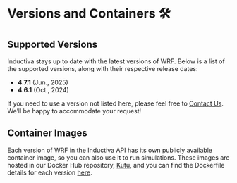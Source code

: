 # Versions and Containers 🛠️

## Supported Versions
Inductiva stays up to date with the latest versions of WRF. Below is a list of the supported versions, along with their respective release dates:

- **4.7.1** (Jun., 2025)
- **4.6.1** (Oct., 2024)

If you need to use a version not listed here, please feel free to [Contact Us](mailto:support@inductiva.ai).
We’ll be happy to accommodate your request!

## Container Images
Each version of WRF in the Inductiva API has its own publicly available container image, 
so you can also use it to run simulations. These images are hosted in our Docker Hub repository, 
[Kutu](https://hub.docker.com/r/inductiva/kutu/tags?name=wrf), and you can find the 
Dockerfile details for each version [here](https://github.com/inductiva/kutu/tree/main/simulators/wrf).